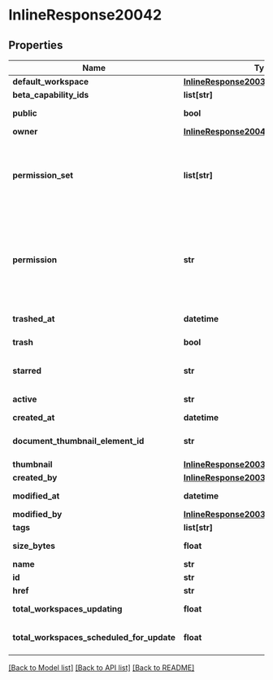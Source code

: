 # InlineResponse20042

## Properties
Name | Type | Description | Notes
------------ | ------------- | ------------- | -------------
**default_workspace** | [**InlineResponse20037DefaultWorkspace**](InlineResponse20037DefaultWorkspace.md) |  | 
**beta_capability_ids** | **list[str]** | Onshape internal use | 
**public** | **bool** | Whether document is public | 
**owner** | [**InlineResponse20042Owner**](InlineResponse20042Owner.md) |  | 
**permission_set** | **list[str]** | User&#39;s level of access to the document. Possible values: OWNER,             DELETE, RESHARE, WRITE, READ, COPY, EXPORT, COMMENT | 
**permission** | **str** | User&#39;s level of access to the document; can be ANONYMOUS_ACCESS, READ,             READ_COPY_EXPORT, COMMENT, WRITE, RESHARE, FULL, or OWNER (Deprecated) | 
**trashed_at** | **datetime** | When document has been trashed | 
**trash** | **bool** | Whether document has been trashed | 
**starred** | **str** | Whether document has been starred (Deprecated) | 
**active** | **str** | Whether a shared document is active | 
**created_at** | **datetime** | Creation date | 
**document_thumbnail_element_id** | **str** | The element which the Document Thumbnail should mirror | 
**thumbnail** | [**InlineResponse20036Thumbnail**](InlineResponse20036Thumbnail.md) |  | 
**created_by** | [**InlineResponse20036CreatedBy**](InlineResponse20036CreatedBy.md) |  | 
**modified_at** | **datetime** | Date of last modification | 
**modified_by** | [**InlineResponse20036ModifiedBy**](InlineResponse20036ModifiedBy.md) |  | 
**tags** | **list[str]** | Reserved for future use | 
**size_bytes** | **float** | Size of document in bytes | 
**name** | **str** | Name of document | 
**id** | **str** | Document ID | 
**href** | **str** | Document URL | 
**total_workspaces_updating** | **float** | Number of workspaces that are updating | 
**total_workspaces_scheduled_for_update** | **float** | Number of workspaces that are scheduled for             updating | 

[[Back to Model list]](../README.md#documentation-for-models) [[Back to API list]](../README.md#documentation-for-api-endpoints) [[Back to README]](../README.md)


